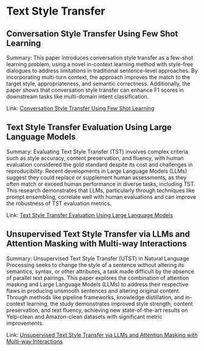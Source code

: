 
# Text Style Transfer

## Conversation Style Transfer Using Few Shot Learning
Summary: 
This paper introduces conversation style transfer as a few-shot learning problem, using a novel in-context learning method with style-free dialogues to address limitations in traditional sentence-level approaches. By incorporating multi-turn context, the approach improves the match to the target style, appropriateness, and semantic correctness. Additionally, the paper shows that conversation style transfer can enhance F1 scores in downstream tasks like multi-domain intent classification.

Link:
[Conversation Style Transfer Using Few Shot Learning](https://assets.amazon.science/2e/13/09db2e194e01ac743a2767b5c703/conversation-style-transfer-using-few-shot-learning.pdf)

## Text Style Transfer Evaluation Using Large Language Models
Summary:
Evaluating Text Style Transfer (TST) involves complex criteria such as style accuracy, content preservation, and fluency, with human evaluation considered the gold standard despite its cost and challenges in reproducibility. Recent developments in Large Language Models (LLMs) suggest they could replace or supplement human assessments, as they often match or exceed human performance in diverse tasks, including TST. This research demonstrates that LLMs, particularly through techniques like prompt ensembling, correlate well with human evaluations and can improve the robustness of TST evaluation metrics.

Link:
[Text Style Transfer Evaluation Using Large Language Models](https://ar5iv.labs.arxiv.org/html/2308.13577)


## Unsupervised Text Style Transfer via LLMs and Attention Masking with Multi-way Interactions
Summary:
Unsupervised Text Style Transfer (UTST) in Natural Language Processing seeks to change the style of a sentence without altering its semantics, syntax, or other attributes, a task made difficult by the absence of parallel text pairings. This paper explores the combination of attention masking and Large Language Models (LLMs) to address their respective flaws in producing unsmooth sentences and altering original content. Through methods like pipeline frameworks, knowledge distillation, and in-context learning, the study demonstrates improved style strength, content preservation, and text fluency, achieving new state-of-the-art results on Yelp-clean and Amazon-clean datasets with significant metric improvements.

Link:
[Unsupervised Text Style Transfer via LLMs and Attention Masking with Multi-way Interactions](https://arxiv.org/html/2402.13647v1)
